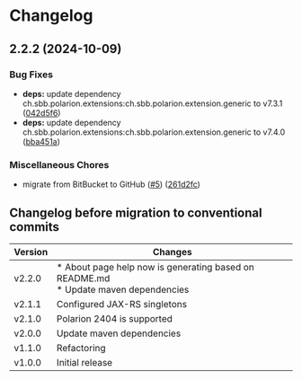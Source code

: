 # Changelog

## 2.2.2 (2024-10-09)


### Bug Fixes

* **deps:** update dependency ch.sbb.polarion.extensions:ch.sbb.polarion.extension.generic to v7.3.1 ([042d5f6](https://github.com/SchweizerischeBundesbahnen/ch.sbb.polarion.extension.aad-synchronizer/commit/042d5f6717142b9040e5c1968103334bb837f685))
* **deps:** update dependency ch.sbb.polarion.extensions:ch.sbb.polarion.extension.generic to v7.4.0 ([bba451a](https://github.com/SchweizerischeBundesbahnen/ch.sbb.polarion.extension.aad-synchronizer/commit/bba451ae289d543b8563548d09221452023798bd))


### Miscellaneous Chores

* migrate from BitBucket to GitHub ([#5](https://github.com/SchweizerischeBundesbahnen/ch.sbb.polarion.extension.aad-synchronizer/issues/5)) ([261d2fc](https://github.com/SchweizerischeBundesbahnen/ch.sbb.polarion.extension.aad-synchronizer/commit/261d2fc876cd25850a796b9628c2584fff384dda))

## Changelog before migration to conventional commits

| Version | Changes                                                                               |
|---------|---------------------------------------------------------------------------------------|
| v2.2.0  | * About page help now is generating based on README.md<br>* Update maven dependencies |
| v2.1.1  | Configured JAX-RS singletons                                                          |
| v2.1.0  | Polarion 2404 is supported                                                            |
| v2.0.0  | Update maven dependencies                                                             |
| v1.1.0  | Refactoring                                                                           |
| v1.0.0  | Initial release                                                                       |
